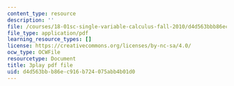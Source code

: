 ```yaml
---
content_type: resource
description: ''
file: /courses/18-01sc-single-variable-calculus-fall-2010/d4d563bbb86ec916b724075abb4b01d0_ShGBRUx2ub8.pdf
file_type: application/pdf
learning_resource_types: []
license: https://creativecommons.org/licenses/by-nc-sa/4.0/
ocw_type: OCWFile
resourcetype: Document
title: 3play pdf file
uid: d4d563bb-b86e-c916-b724-075abb4b01d0
---
```


